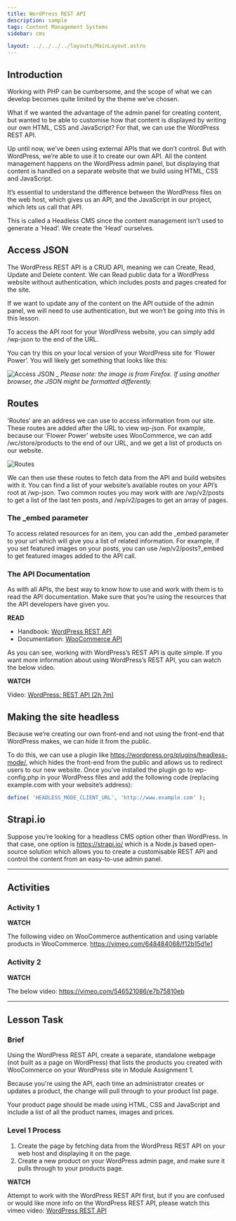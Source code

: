 ```yaml
---
title: WordPress REST API
description: sample
tags: Content Management Systems
sidebar: cms

layout: ../../../../layouts/MainLayout.astro
---
```


## Introduction

Working with PHP can be cumbersome, and the scope of what we can develop becomes quite limited by the theme we’ve chosen.

What if we wanted the advantage of the admin panel for creating content, but wanted to be able to customise how that content is displayed by writing our own HTML, CSS and JavaScript? For that, we can use the WordPress REST API.

Up until now, we’ve been using external APIs that we don’t control. But with WordPress, we’re able to use it to create our own API. All the content management happens on the WordPress admin panel, but displaying that content is handled on a separate website that we build using HTML, CSS and JavaScript.

It’s essential to understand the difference between the WordPress files on the web host, which gives us an API, and the JavaScript in our project, which lets us call that API.

This is called a Headless CMS since the content management isn’t used to generate a ’Head’. We create the ‘Head’ ourselves.

## Access JSON

The WordPress REST API is a CRUD API, meaning we can Create, Read, Update and Delete content. We can Read public data for a WordPress website without authentication, which includes posts and pages created for the site.

If we want to update any of the content on the API outside of the admin panel, we will need to use authentication, but we won’t be going into this in this lesson.

To access the API root for your WordPress website, you can simply add /wp-json to the end of the URL.

You can try this on your local version of your WordPress site for ‘Flower Power’. You will likely get something that looks like this:

![Access JSON](../images/cms/2-4-accessjson.jpg) \_ _Please note: the image is from Firefox. If using another browser, the JSON might be formatted differently._

## Routes

‘Routes’ are an address we can use to access information from our site. These routes are added after the URL to view wp-json. For example, because our ‘Flower Power’ website uses WooCommerce, we can add /wc/store/products to the end of our URL, and we get a list of products on our website.

![Routes](../images/cms/2-4-routes.jpg)

We can then use these routes to fetch data from the API and build websites with it. You can find a list of your website’s available routes on your API’s root at /wp-json. Two common routes you may work with are /wp/v2/posts to get a list of the last ten posts, and /wp/v2/pages to get an array of pages.

### The \_embed parameter

To access related resources for an item, you can add the \_embed parameter to your url which will give you a list of related information. For example, if you set featured images on your posts, you can use /wp/v2/posts?\_embed to get featured images added to the API call.

### The API Documentation

As with all APIs, the best way to know how to use and work with them is to read the API documentation. Make sure that you’re using the resources that the API developers have given you.

**READ**

- Handbook: [WordPress REST API](https://developer.wordpress.org/rest-api/)
- Documentation: [WooCommerce API](https://woocommerce.github.io/woocommerce-rest-api-docs/#introduction)

As you can see, working with WordPress’s REST API is quite simple. If you want more information about using WordPress’s REST API, you can watch the below video.

**WATCH**

Video: [WordPress: REST API (2h 7m)](https://www.linkedin.com/learning/wordpress-rest-api-2/restful-wordpress-through-an-api?u=43268076)

## Making the site headless

Because we’re creating our own front-end and not using the front-end that WordPress makes, we can hide it from the public.

To do this, we can use a plugin like https://wordpress.org/plugins/headless-mode/, which hides the front-end from the public and allows us to redirect users to our new website. Once you’ve installed the plugin go to wp-config.php in your WordPress files and add the following code (replacing example.com with your website’s address):

```php
define( 'HEADLESS_MODE_CLIENT_URL', 'http://www.example.com' );
```

## Strapi.io

Suppose you’re looking for a headless CMS option other than WordPress. In that case, one option is https://strapi.io/ which is a Node.js based open-source solution which allows you to create a customisable REST API and control the content from an easy-to-use admin panel.

<hr>

## Activities

### Activity 1

**WATCH**

The following video on WooCommerce authentication and using variable products in WooCommerce. https://vimeo.com/648484068/f12b15d1e1

### Activity 2

**WATCH**

The below video: https://vimeo.com/546521086/e7b75810eb

<hr>

## Lesson Task

### Brief

Using the WordPress REST API, create a separate, standalone webpage (not built as a page on WordPress) that lists the products you created with WooCommerce on your WordPress site in Module Assignment 1.

Because you're using the API, each time an administrator creates or updates a product, the change will pull through to your product list page.

Your product page should be made using HTML, CSS and JavaScript and include a list of all the product names, images and prices.

### Level 1 Process

1. Create the page by fetching data from the WordPress REST API on your web host and displaying it on the page.
2. Create a new product on your WordPress admin page, and make sure it pulls through to your products page.

**WATCH**

Attempt to work with the WordPress REST API first, but if you are confused or would like more info on the WordPress REST API, please watch this vimeo video: [WordPress REST API](https://vimeo.com/503498883/ec0bc11c2a)
